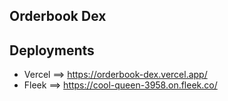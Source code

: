 ## Orderbook Dex
## Deployments
- Vercel ==> https://orderbook-dex.vercel.app/
- Fleek ==> https://cool-queen-3958.on.fleek.co/